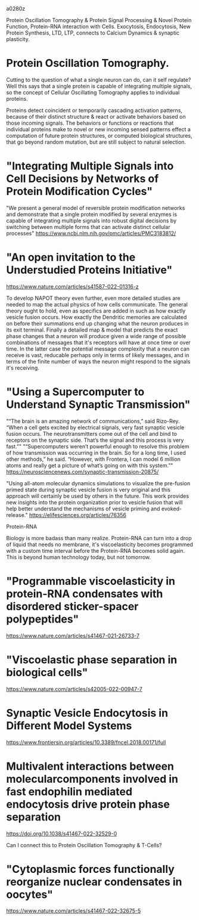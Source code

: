 a0280z

Protein Oscillation Tomography & Protein Signal Processing & Novel Protein Function, Protein-RNA interaction with Cells. Exocytosis, Endocytosis, New Protein Synthesis, LTD, LTP, connects to Calcium Dynamics & synaptic plasticity.

# Protein Oscillation Tomography.
Cutting to the question of what a single neuron can do, can it self regulate? Well this says that a single protein is capable of integrating multiple signals, so the concept of Cellular Oscillating Tomography applies to individual proteins.

Proteins detect coincident or temporarily cascading activation patterns, because of their distinct structure & react or activate behaviors based on those incoming signals. The behaviors or functions or reactions that individual proteins make to novel or new incoming sensed patterns effect a computation of future protein structures, or computed biological structures, that go beyond random mutation, but are still subject to natural selection.

# "Integrating Multiple Signals into Cell Decisions by Networks of Protein Modification Cycles"
"We present a general model of reversible protein modification networks and demonstrate that a single protein modified by several enzymes is capable of integrating multiple signals into robust digital decisions by switching between multiple forms that can activate distinct cellular processes"
https://www.ncbi.nlm.nih.gov/pmc/articles/PMC3183812/

# "An open invitation to the Understudied Proteins Initiative"
https://www.nature.com/articles/s41587-022-01316-z

To develop NAPOT theory even further, even more detailed studies are needed to map the actual physics of how cells communicate. The general theory ought to hold, even as specifics are added in such as how exactly vesicle fusion occurs. How exactly the Dendritic memories are calculated on before their summations end up changing what the neuron produces in its exit terminal. Finally a detailed map & model that predicts the exact phase changes that a neuron will produce given a wide range of possible combinations of messages that it's receptors will have at once time or over time. In the latter case the potential message complexity that a neuron can receive is vast, reducable perhaps only in terms of likely messages, and in terms of the finite number of ways the neuron might respond to the signals it's receiving.

# "Using a Supercomputer to Understand Synaptic Transmission"
"“The brain is an amazing network of communications,” said Rizo-Rey. “When a cell gets excited by electrical signals, very fast synaptic vesicle fusion occurs. The neurotransmitters come out of the cell and bind to receptors on the synaptic side. That’s the signal and this process is very fast.”"
"“Supercomputers weren’t powerful enough to resolve this problem of how transmission was occurring in the brain. So for a long time, I used other methods,” he said. “However, with Frontera, I can model 6 million atoms and really get a picture of what’s going on with this system.”"
https://neurosciencenews.com/synaptic-transmission-20875/

"Using all-atom molecular dynamics simulations to visualize the pre-fusion primed state during synaptic vesicle fusion is very original and this approach will certainly be used by others in the future. This work provides new insights into the protein organization prior to vesicle fusion that will help better understand the mechanisms of vesicle priming and evoked-release."
https://elifesciences.org/articles/76356

Protein-RNA 

Biology is more badass than many realize. Protein-RNA can turn into a drop of liquid that needs no membrane, it's viscoelasticity becomes programmed with a custom time interval before the Protein-RNA becomes solid again. This is beyond human technology today, but not tomorrow. 

# "Programmable viscoelasticity in protein-RNA condensates with disordered sticker-spacer polypeptides"
https://www.nature.com/articles/s41467-021-26733-7

# "Viscoelastic phase separation in biological cells"
https://www.nature.com/articles/s42005-022-00947-7

# Synaptic Vesicle Endocytosis in Different Model Systems
https://www.frontiersin.org/articles/10.3389/fncel.2018.00171/full

# Multivalent interactions between molecularcomponents involved in fast endophilin mediated endocytosis drive protein phase separation
https://doi.org/10.1038/s41467-022-32529-0

Can I connect this to Protein Oscillation Tomography & T-Cells?
# "Cytoplasmic forces functionally reorganize nuclear condensates in oocytes"
https://www.nature.com/articles/s41467-022-32675-5